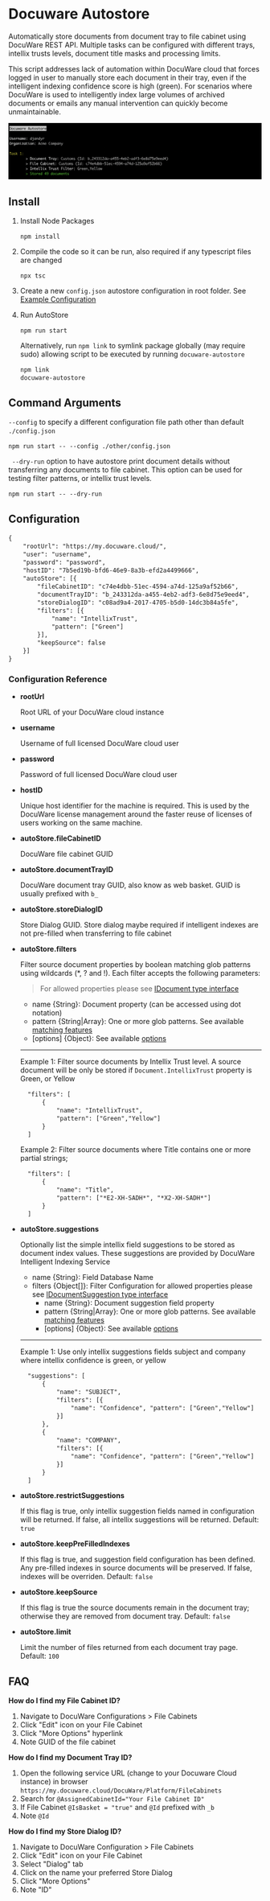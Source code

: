# Docuware Autostore

Automatically store documents from document tray to file cabinet using DocuWare REST API. Multiple tasks can be configured with different trays, intellix trusts levels, document title masks and processing limits.

This script addresses lack of automation within DocuWare cloud that forces logged in user to manually store each document in their tray, even if the intelligent indexing confidence score is high (green). For scenarios where DocuWare is used to intelligently index large volumes of archived documents or emails any manual intervention can quickly become unmaintainable.

![DocuWare AutoStore](docuware-autostore.png)

## Install

1. Install Node Packages

	```
	npm install
	```

2. Compile the code so it can be run, also required if any typescript files are changed

	```
	npx tsc
	```

3. Create a new `config.json` autostore configuration in root folder. See [Example Configuration](#configuration)

4. Run AutoStore

	```
	npm run start
	```

    Alternatively, run `npm link` to symlink package globally (may require sudo) allowing script to be executed by running `docuware-autostore`

    ```
    npm link
    docuware-autostore
    ```

## Command Arguments

`--config` to specify a different configuration file path other than default `./config.json`

```
npm run start -- --config ./other/config.json
```

` --dry-run` option to have autostore print document details without transferring any documents to file cabinet. This option can be used for testing filter patterns, or intellix trust levels.

```
npm run start -- --dry-run
```

## Configuration

```
{
	"rootUrl": "https://my.docuware.cloud/",
	"user": "username",
	"password": "password",
	"hostID": "7b5ed19b-bfd6-46e9-8a3b-efd2a4499666",
	"autoStore": [{
		"fileCabinetID": "c74e4dbb-51ec-4594-a74d-125a9af52b66",
		"documentTrayID": "b_243312da-a455-4eb2-adf3-6e8d75e9eed4",
		"storeDialogID": "c08ad9a4-2017-4705-b5d0-14dc3b84a5fe",
		"filters": [{
			"name": "IntellixTrust",
			"pattern": ["Green"]
		}],
		"keepSource": false
	}]
}
```

### Configuration Reference

* __rootUrl__

    Root URL of your DocuWare cloud instance

* __username__

    Username of full licensed DocuWare cloud user

* __password__

   Password of full licensed DocuWare cloud user    

* __hostID__

    Unique host identifier for the machine is required. This is used by the DocuWare license management around the faster reuse of licenses of users working on the same machine.

* __autoStore.fileCabinetID__

    DocuWare file cabinet GUID

* __autoStore.documentTrayID__

    DocuWare document tray GUID, also know as web basket. GUID is usually prefixed with `b_`
>
* __autoStore.storeDialogID__

    Store Dialog GUID. Store dialog maybe required if intelligent indexes are not pre-filled when transferring to file cabinet

* __autoStore.filters__    
   
   Filter source document properties by boolean matching glob patterns using wildcards (*, ? and !). Each filter accepts the following parameters:

   > For allowed properties please see [IDocument type interface](https://github.com/djandyr/docuware-autostore/blob/master/src/types/DW_Rest.d.ts)
   
   * name {String}: Document property (can be accessed using dot notation)
   * pattern {String|Array}: One or more glob patterns. See available [matching features](https://github.com/micromatch/micromatch#matching-features)
   * [options] {Object}: See available [options](https://github.com/micromatch/micromatch#options)
   ---
   Example 1: Filter source documents by Intellix Trust level. A source document will be only be stored if `Document.IntellixTrust` property is Green, or Yellow

        "filters": [
            {
                "name": "IntellixTrust",
                "pattern": ["Green","Yellow"]
            }
        ]
   
   Example 2: Filter source documents where Title contains one or more partial strings;

        "filters": [
            {
                "name": "Title",
                "pattern": ["*E2-XH-SADH*", "*X2-XH-SADH*"]
            }
        ]

* __autoStore.suggestions__

    Optionally list the simple intellix field suggestions to be stored as document index values. These suggestions are provided by DocuWare Intelligent Indexing Service

   * name {String}: Field Database Name
   * filters {Object[]}: Filter Configuration for allowed properties please see [IDocumentSuggestion type interface](https://github.com/djandyr/docuware-autostore/blob/master/src/types/DW_Rest.d.ts)
   		* name {String}: Document suggestion field property
   		* pattern {String|Array}: One or more glob patterns. See available [matching features](https://github.com/micromatch/micromatch#matching-features)
   		* [options] {Object}: See available [options](https://github.com/micromatch/micromatch#options)
  
  ---
  Example 1: Use only intellix suggestions fields subject and company where intellix confidence is green, or yellow

        "suggestions": [
            {
                "name": "SUBJECT",
                "filters": [{
                    "name": "Confidence", "pattern": ["Green","Yellow"]
                }]
            },
            {
                "name": "COMPANY",
                "filters": [{
                    "name": "Confidence", "pattern": ["Green","Yellow"]
                }]
            }
        ]

* __autoStore.restrictSuggestions__

  If this flag is true, only intellix suggestion fields named in configuration will be returned. If false, all intellix suggestions will be returned. Default:  `true`

* __autoStore.keepPreFilledIndexes__    

  If this flag is true, and suggestion field configuration has been defined. Any pre-filled indexes in source documents will be preserved. If false, indexes will be overriden. Default: `false`

* __autoStore.keepSource__    

    If this flag is true the source documents remain in the document tray; otherwise they are removed from document tray. Default: `false`

* __autoStore.limit__ 

    Limit the number of files returned from each document tray page. Default: `100`

## FAQ

__How do I find my File Cabinet ID?__

1. Navigate to DocuWare Configurations > File Cabinets
2. Click "Edit" icon on your File Cabinet
3. Click "More Options" hyperlink
4. Note GUID of the file cabinet

__How do I find my Document Tray ID?__

1. Open the following service URL (change to your Docuware Cloud instance) in browser `https://my.docuware.cloud/DocuWare/Platform/FileCabinets`
2. Search for `@AssignedCabinetId="Your File Cabinet ID"`
3. If File Cabinet `@IsBasket = "true"` and `@Id` prefixed with `_b`
4. Note `@Id`

__How do I find my Store Dialog ID?__

1. Navigate to DocuWare Configuration > File Cabinets 
2. Click "Edit" icon on your File Cabinet
3. Select "Dialog" tab
4. Click on the name your preferred Store Dialog
5. Click "More Options"
6. Note "ID"
